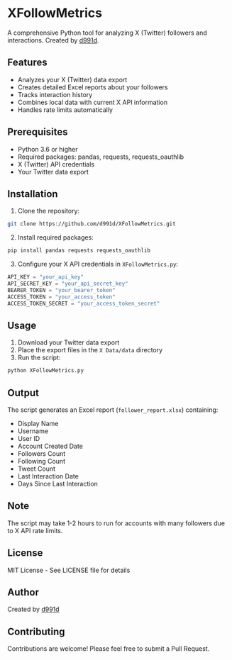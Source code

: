 # XFollowMetrics

A comprehensive Python tool for analyzing X (Twitter) followers and interactions. Created by [d991d](https://github.com/d991d).

## Features

- Analyzes your X (Twitter) data export
- Creates detailed Excel reports about your followers
- Tracks interaction history
- Combines local data with current X API information
- Handles rate limits automatically

## Prerequisites

- Python 3.6 or higher
- Required packages: pandas, requests, requests_oauthlib
- X (Twitter) API credentials
- Your Twitter data export

## Installation

1. Clone the repository:
```bash
git clone https://github.com/d991d/XFollowMetrics.git
```

2. Install required packages:
```bash
pip install pandas requests requests_oauthlib
```

3. Configure your X API credentials in `XFollowMetrics.py`:
```python
API_KEY = "your_api_key"
API_SECRET_KEY = "your_api_secret_key"
BEARER_TOKEN = "your_bearer_token"
ACCESS_TOKEN = "your_access_token"
ACCESS_TOKEN_SECRET = "your_access_token_secret"
```

## Usage

1. Download your Twitter data export
2. Place the export files in the `X Data/data` directory
3. Run the script:
```bash
python XFollowMetrics.py
```

## Output

The script generates an Excel report (`follower_report.xlsx`) containing:
- Display Name
- Username
- User ID
- Account Created Date
- Followers Count
- Following Count
- Tweet Count
- Last Interaction Date
- Days Since Last Interaction

## Note

The script may take 1-2 hours to run for accounts with many followers due to X API rate limits.

## License

MIT License - See LICENSE file for details

## Author

Created by [d991d](https://github.com/d991d)

## Contributing

Contributions are welcome! Please feel free to submit a Pull Request.